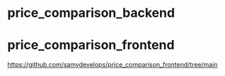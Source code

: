 # price_comparison_backend

# price_comparison_frontend
https://github.com/samydevelops/price_comparison_frontend/tree/main
